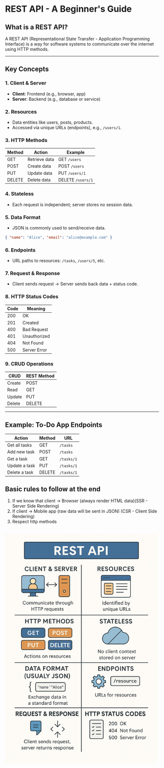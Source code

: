 # REST API - A Beginner's Guide

## What is a REST API?
A REST API (Representational State Transfer - Application Programming Interface) is a way for software systems to communicate over the internet using HTTP methods.

---

## Key Concepts

### 1. Client & Server
- **Client**: Frontend (e.g., browser, app)
- **Server**: Backend (e.g., database or service)

### 2. Resources
- Data entities like users, posts, products.
- Accessed via unique URLs (endpoints), e.g., `/users/1`.

### 3. HTTP Methods
| Method | Action           | Example                    |
|--------|------------------|----------------------------|
| GET    | Retrieve data    | GET `/users`               |
| POST   | Create data      | POST `/users`              |
| PUT    | Update data      | PUT `/users/1`             |
| DELETE | Delete data      | DELETE `/users/1`          |

### 4. Stateless
- Each request is independent; server stores no session data.

### 5. Data Format
- JSON is commonly used to send/receive data.
```json
{ "name": "Alice", "email": "alice@example.com" }
```

### 6. Endpoints
- URL paths to resources: `/tasks`, `/users/5`, etc.

### 7. Request & Response
- Client sends request → Server sends back data + status code.

### 8. HTTP Status Codes
| Code | Meaning         |
|------|-----------------|
| 200  | OK              |
| 201  | Created         |
| 400  | Bad Request     |
| 401  | Unauthorized    |
| 404  | Not Found       |
| 500  | Server Error    |

### 9. CRUD Operations
| CRUD     | REST Method |
|----------|-------------|
| Create   | POST        |
| Read     | GET         |
| Update   | PUT         |
| Delete   | DELETE      |

---

## Example: To-Do App Endpoints

| Action           | Method | URL         |
|------------------|--------|-------------|
| Get all tasks    | GET    | `/tasks`    |
| Add new task     | POST   | `/tasks`    |
| Get a task       | GET    | `/tasks/1`  |
| Update a task    | PUT    | `/tasks/1`  |
| Delete a task    | DELETE | `/tasks/1`  |

## Basic rules to follow at the end
1. If we know that client -> Browser (always render HTML data)(SSR - Server Side Rendering)
2. If client -> Mobile app (raw data will be sent in JSON) (CSR - Client Side Rendering)
3. Respect http methods

<br>
<img src="./rest_api_diagram.jpg" width="500"/>
